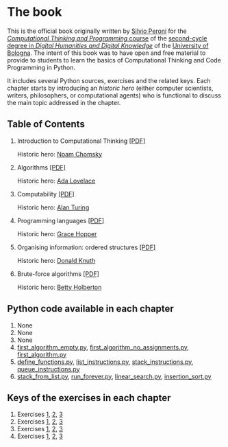 # The book

This is the official book originally written by [Silvio Peroni](https://essepuntato.it) for the [*Computational Thinking and Programming* course](https://www.unibo.it/en/teaching/course-unit-catalogue/course-unit/2019/424624) of the [second-cycle degree in *Digital Humanities and Digital Knowledge*](https://corsi.unibo.it/2cycle/DigitalHumanitiesKnowledge) of the [University of Bologna](https://www.unibo.it/en). The intent of this book was to have open and free material to provide to students to learn the basics of Computational Thinking and Code Programming in Python. 

It includes several Python sources, exercises and the related keys. Each chapter starts by introducing an *historic hero* (either computer scientists, writers, philosophers, or computational agents) who is functional to discuss the main topic addressed in the chapter. 


## Table of Contents

1. Introduction to Computational Thinking [[PDF]](book/01.pdf)
   
   Historic hero: [Noam Chomsky](https://en.wikipedia.org/wiki/Noam_Chomsky)

2. Algorithms [[PDF]](book/02.pdf)
   
   Historic hero: [Ada Lovelace](https://en.wikipedia.org/wiki/Ada_Lovelace)

3. Computability [[PDF]](book/03.pdf)
   
   Historic hero: [Alan Turing](https://en.wikipedia.org/wiki/Alan_Turing)

4. Programming languages [[PDF]](book/04.pdf)
   
   Historic hero: [Grace Hopper](https://en.wikipedia.org/wiki/Grace_Hopper)

5. Organising information: ordered structures [[PDF]](book/05.pdf)
   
   Historic hero: [Donald Knuth](https://en.wikipedia.org/wiki/Donald_Knuth)

6. Brute-force algorithms [[PDF]](book/06.pdf)
   
   Historic hero: [Betty Holberton](https://en.wikipedia.org/wiki/Betty_Holberton)


## Python code available in each chapter
1. None
2. None
3. None
4. [first_algorithm_empty.py](python/first_algorithm_empty.py), [first_algorithm_no_assignments.py](python/first_algorithm_no_assignments.py), [first_algorithm.py](python/first_algorithm.py)
5. [define_functions.py](python/define_functions.py), [list_instructions.py](python/list_instructions.py), [stack_instructions.py](python/stack_instructions.py), [queue_instructions.py](python/queue_instructions.py)
6. [stack_from_list.py](python/stack_from_list.py), [run_forever.py](python/run_forever.py), [linear_search.py](python/linear_search.py), [insertion_sort.py](python/insertion_sort.py)


## Keys of the exercises in each chapter

1. Exercises [1](keys/01/exercise-1), [2](keys/01/exercise-2), [3](keys/01/exercise-3)
2. Exercises [1](keys/02/exercise-1), [2](keys/02/exercise-2), [3](keys/02/exercise-3)
3. Exercises [1](keys/03/exercise-1), [2](keys/03/exercise-2), [3](keys/03/exercise-3)
4. Exercises [1](keys/04/exercise-1), [2](keys/04/exercise-2), [3](keys/04/exercise-3)